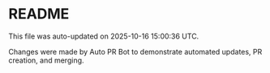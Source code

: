 # README

This file was auto-updated on 2025-10-16 15:00:36 UTC.

Changes were made by Auto PR Bot to demonstrate automated updates, PR creation, and merging.
